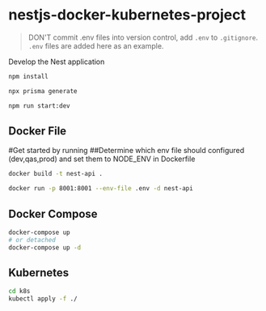 # nestjs-docker-kubernetes-project

> DON'T commit .env files into version control, add `.env` to `.gitignore`. `.env` files are added here as an example.

Develop the Nest application

```bash
npm install

npx prisma generate

npm run start:dev
```

## Docker File

#Get started by running
##Determine which env file should configured (dev,qas,prod) and set them to NODE_ENV in Dockerfile

```bash
docker build -t nest-api .

docker run -p 8001:8001 --env-file .env -d nest-api
```

## Docker Compose

```bash
docker-compose up
# or detached
docker-compose up -d
```
## Kubernetes 
```bash
cd k8s
kubectl apply -f ./

